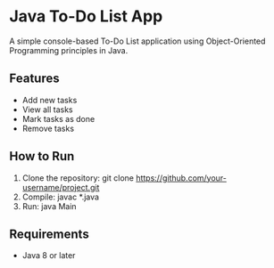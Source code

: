 # Java To-Do List App

A simple console-based To-Do List application using Object-Oriented Programming principles in Java.

## Features
- Add new tasks
- View all tasks
- Mark tasks as done
- Remove tasks

## How to Run
1. Clone the repository:
   git clone https://github.com/your-username/project.git
2. Compile:
   javac *.java
3. Run:
   java Main

## Requirements
- Java 8 or later
